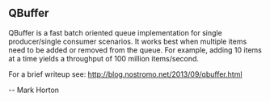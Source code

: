 QBuffer
--

QBuffer is a fast batch oriented queue implementation for single producer/single consumer scenarios.  It works best when multiple items need to be added or removed from the queue.  For example, adding 10 items at a time yields a throughput of 100 million items/second.

For a brief writeup see: http://blog.nostromo.net/2013/09/qbuffer.html

--
Mark Horton
